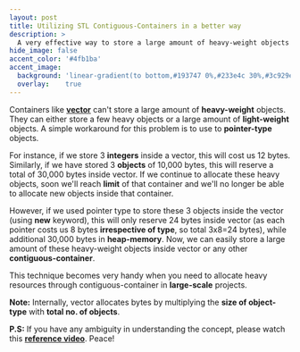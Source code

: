 ```yaml
---
layout: post
title: Utilizing STL Contiguous-Containers in a better way
description: >
  A very effective way to store a large amount of heavy-weight objects inside contiguous-containers in C++.
hide_image: false
accent_color: '#4fb1ba'
accent_image:
  background: 'linear-gradient(to bottom,#193747 0%,#233e4c 30%,#3c929e 50%,#d5d5d4 70%,#cdccc8 100%)'
  overlay:    true
---
```


<p>
  Containers like <a href="https://github.com/HypertextAssassin0273/Data_Structures_in_Cpp/blob/main/MY_DS_LIBRARY/Contiguous_Structures/Vector.hpp"
                     target="_blank"><b>vector</b></a> can't store a large amount of <b>heavy-weight</b> objects.
  They can either store a few heavy objects or a large amount of <b>light-weight</b> objects.
  A simple workaround for this problem is to use to <b>pointer-type</b> objects.
</p>
  
For instance, if we store 3 **integers** inside a vector, this will cost us 12 bytes. Similarly, if we have stored 3 **objects** of 10,000 bytes, this will reserve a total of 30,000 bytes inside vector. If we continue to allocate these heavy objects, soon we'll reach **limit** of that container and we'll no longer be able to allocate new objects  inside that container.

However, if we used pointer type to store these 3 objects inside the vector (using **new** keyword), this will only reserve 24 bytes inside vector (as each pointer costs us 8 bytes **irrespective of type**, so total 3x8=24 bytes), while additional 30,000 bytes in **heap-memory**. Now, we can easily store a large amount of these heavy-weight objects inside vector or any other **contiguous-container**.

This technique becomes very handy when you need to allocate heavy resources through contiguous-container in **large-scale** projects.

**Note:** Internally, vector allocates bytes by multiplying the **size of object-type** with **total no. of objects**.

<p>
  <b>P.S:</b> If you have any ambiguity in understanding the concept, please watch this
  <a href="https://youtu.be/j0_u26Vpb4w?t=1651" target="_blank"><b>reference video</b></a>. Peace!
</p>
